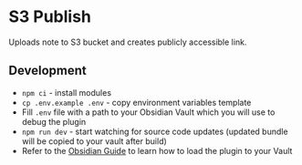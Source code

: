# S3 Publish

Uploads note to S3 bucket and creates publicly accessible link.

## Development

- `npm ci` - install modules
- `cp .env.example .env` - copy environment variables template
- Fill `.env` file with a path to your Obsidian Vault which you will use to debug the plugin
- `npm run dev` - start watching for source code updates (updated bundle will be copied to your vault after build)
- Refer to the [Obsidian Guide](https://docs.obsidian.md/Plugins/Getting+started/Build+a+plugin) to learn how to load the plugin to your Vault
